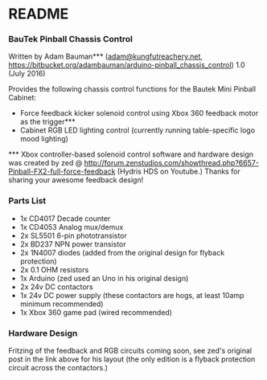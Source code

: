 # README #

### BauTek Pinball Chassis Control ###
Written by Adam Bauman*** (adam@kungfutreachery.net, https://bitbucket.org/adambauman/arduino-pinball_chassis_control)
1.0 (July 2016)

Provides the following chassis control functions for the Bautek Mini Pinball Cabinet:
-	Force feedback kicker solenoid control using Xbox 360 feedback motor as the trigger***
-	Cabinet RGB LED lighting control (currently running table-specific logo mood lighting)

*** Xbox controller-based solenoid control software and hardware design was created by 
      zed @ http://forum.zenstudios.com/showthread.php?6657-Pinball-FX2-full-force-feedback
      (Hydris HDS on Youtube.) Thanks for sharing your awesome feedback design!

### Parts List ###

-	1x	CD4017 Decade counter
-	1x	CD4053 Analog mux/demux
-	2x	SL5501 6-pin phototransistor
-	2x	BD237 NPN power transistor
-	2x	1N4007 diodes (added from the original design for flyback protection)
-	2x	0.1 OHM resistors
-	1x	Arduino (zed used an Uno in his original design)
-	2x	24v DC contactors
-	1x	24v DC power supply (these contactors are hogs, at least 10amp minimum recommended)
-	1x	Xbox 360 game pad (wired recommended)

### Hardware Design ###

Fritzing of the feedback and RGB circuits coming soon, see zed's original post in the link above for his layout (the only edition is a flyback protection circuit across the contactors.)
